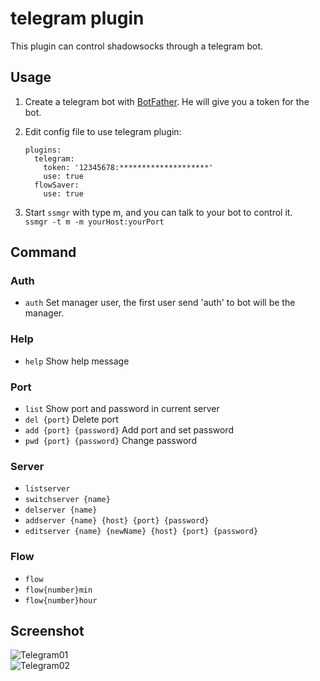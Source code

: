 # telegram plugin

This plugin can control shadowsocks through a telegram bot.

## Usage

1. Create a telegram bot with [BotFather](https://telegram.me/BotFather). He will give you a token for the bot.

2. Edit config file to use telegram plugin:

    ```
    plugins:
      telegram:
        token: '12345678:********************'
        use: true
      flowSaver:
        use: true
    ```

3. Start `ssmgr` with type m, and you can talk to your bot to control it.  
    `ssmgr -t m -m yourHost:yourPort`

## Command

### Auth

* `auth` Set manager user, the first user send 'auth' to bot will be the manager.

### Help

* `help` Show help message

### Port

* `list` Show port and password in current server
* `del {port}` Delete port
* `add {port} {password}` Add port and set password
* `pwd {port} {password}` Change password

### Server

* `listserver`
* `switchserver {name}`
* `delserver {name}`
* `addserver {name} {host} {port} {password}`
* `editserver {name} {newName} {host} {port} {password}`

### Flow

* `flow`
* `flow{number}min`
* `flow{number}hour`

## Screenshot

![Telegram01](https://github.com/shadowsocks/shadowsocks-manager/blob/master/plugins/telegram/screenshot/telegram01.png)  
![Telegram02](https://github.com/shadowsocks/shadowsocks-manager/blob/master/plugins/telegram/screenshot/telegram02.png)  
